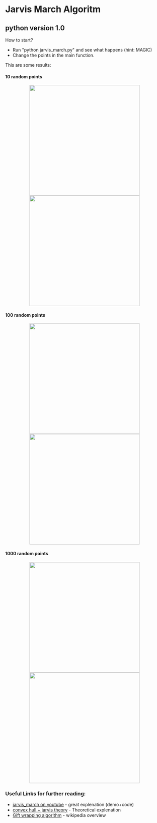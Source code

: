 # Jarvis March Algoritm
## python version 1.0

How to start? 
 * Run "python jarvis_march.py" and see what happens (hint: MAGIC)
 * Change the points in the main function.

This are some results:
#### 10 random points
<p align="center">
  <img src="https://i.imgur.com/VP3VDuG.png" width="350"/>
  <img src="https://i.imgur.com/YVyaEaW.png" width="350"/>
</p>

#### 100 random points
<p align="center">
  <img src="https://i.imgur.com/Dvvy5De.png" width="350"/>
  <img src="https://i.imgur.com/IHdmDjv.png" width="350"/>
</p>

#### 1000 random points
<p align="center">
  <img src="https://i.imgur.com/hcuFKzi.png" width="350"/>
  <img src="https://i.imgur.com/z8YGVEy.png" width="350"/>
</p>

### Useful Links for further reading:

 * [jarvis_march on youtube](https://www.youtube.com/watch?v=Vu84lmMzP2o) - great explenation (demo+code) 
 * [convex hull + jarvis theory](http://jeffe.cs.illinois.edu/teaching/373/notes/x05-convexhull.pdf) - Theoretical explenation
 * [Gift wrapping algorithm](https://en.wikipedia.org/wiki/Gift_wrapping_algorithm) - wikipedia overview



